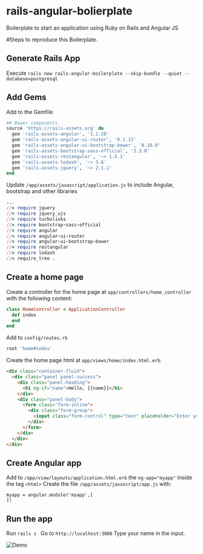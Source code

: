 # rails-angular-bolierplate
Boilerplate to start an application using Ruby on Rails and Angular JS

#Steps to reproduce this Boilerplate.

## Generate Rails App

Execute
```rails new rails-angular-boilerplate --skip-bundle --quiet --database=postgresql```

## Add Gems

Add to the Gemfile
```ruby
## Bower components
source 'https://rails-assets.org' do
  gem 'rails-assets-angular', '1.2.28'
  gem 'rails-assets-angular-ui-router', '0.2.13'
  gem 'rails-assets-angular-ui-bootstrap-bower', '0.10.0'
  gem 'rails-assets-bootstrap-sass-official', '3.3.0'
  gem 'rails-assets-restangular', '~> 1.5.1'
  gem 'rails-assets-lodash', '~> 3.6'
  gem 'rails-assets-jquery', '~> 2.1.1'
end
```
Update ```/app/assets/javascript/application.js``` to include Angular, bootstrap and other libraries
```ruby
...
//= require jquery
//= require jquery_ujs
//= require turbolinks
//= require bootstrap-sass-official
//= require angular
//= require angular-ui-router
//= require angular-ui-bootstrap-bower
//= require restangular
//= require lodash
//= require_tree .
```
## Create a home page
Create a controller for the home page at ```app/controllers/home_controller``` with the following content:

```ruby
class HomeController < ApplicationController
  def index
  end
end
```

Add to ```config/routes.rb ```
```ruby
root 'home#index'
```

Create the home page html at ```app/views/home/index.html.erb```.
```html
<div class="container-fluid">
  <div class="panel panel-success">
    <div class="panel-heading">
      <h1 ng-if="name">Hello, {{name}}</h1>
    </div>
    <div class="panel-body">
      <form class="form-inline">
        <div class="form-group">
          <input class="form-control" type="text" placeholder="Enter your name" autofocus ng-model="name">
        </div>
      </form>
    </div>
  </div>
</div>

```
## Create Angular app
Add to ```/app/view/layouts/application.html.erb``` the ```ng-app="myapp"``` inside the tag ```<html>```
Create the file ```/app/assets/javascript/app.js``` with:
```
myapp = angular.module('myapp',[
])
```

## Run the app
Run ```rails s ```
Go to ```http://localhost:3000```
Type your name in the input.

![Demo](http://i.imgur.com/FVyg4ua.gif)
